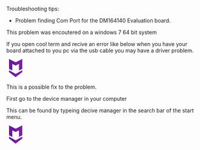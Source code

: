 Troubleshooting tips:

*  Problem finding Com Port for the DM164140 Evaluation board.

 This problem was encoutered on a windows 7 64 bit system
 
 If you open cool term and recive an error like below when you have your board attached to you pc via the usb cable you may have a driver problem.
 
 ![alt text](https://github.com/adam-p/markdown-here/raw/master/src/common/images/icon48.png "Logo Title Text 1")

This is a possible fix to the problem.

First go to the device manager in your computer

This can be found by typeing decive manager in the search bar of the start menu.

![alt text](https://github.com/adam-p/markdown-here/raw/master/src/common/images/icon48.png "Logo Title Text 1")

